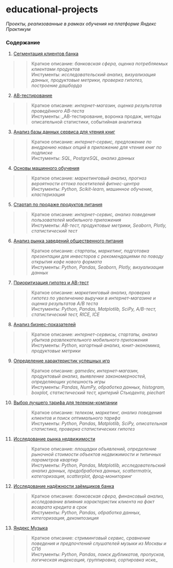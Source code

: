 # educational-projects
_Проекты, реализованные в рамках обучения на платформе Яндекс Практикум_

### Содержание
01. [Сегментация клиентов банка](https://github.com/YulyaPolonnikova/educational-projects/tree/main/01.%20%D0%A1%D0%B5%D0%B3%D0%BC%D0%B5%D0%BD%D1%82%D0%B0%D1%86%D0%B8%D1%8F%20%D0%BA%D0%BB%D0%B8%D0%B5%D0%BD%D1%82%D0%BE%D0%B2%20%D0%B1%D0%B0%D0%BD%D0%BA%D0%B0)<br/>
>> Краткое описание: _банковская сфера, оценка потребляемых клиентами продуктов_<br/>
   Инстументы: _исследовательский анализ, визуализация данных, продуктовые метрики, проверка гипотез, построение дашборда_ 
     
02. [АВ-тестирование](https://github.com/YulyaPolonnikova/educational-projects/tree/main/02.%20AB-%D1%82%D0%B5%D1%81%D1%82%D0%B8%D1%80%D0%BE%D0%B2%D0%B0%D0%BD%D0%B8%D0%B5)<br/>
>> Краткое описание: _интернет-магазин, оценка результатов проведённого АВ-теста_<br/>
   Инстументы: _АВ-тестирование, воронка продаж, методы описательной статистики, событийная аналитика
   
03. [Анализ базы данных сервиса для чтения книг](https://github.com/YulyaPolonnikova/educational-projects/tree/main/03.%20SQL.%20%D0%90%D0%BD%D0%B0%D0%BB%D0%B8%D0%B7%20%D0%B1%D0%B0%D0%B7%D1%8B%20%D0%B4%D0%B0%D0%BD%D0%BD%D1%8B%D1%85%20%D1%81%D0%B5%D1%80%D0%B2%D0%B8%D1%81%D0%B0%20%D0%B4%D0%BB%D1%8F%20%D1%87%D1%82%D0%B5%D0%BD%D0%B8%D1%8F%20%D0%BA%D0%BD%D0%B8%D0%B3)<br/>
>> Краткое описание: _интернет-сервис, предложение по внедрению новых опций в приложение для чтения книг по подписке_<br/>
   Инстументы: _SQL, PostgreSQL, анализ данных_
   
04. [Основы машинного обучения](https://github.com/YulyaPolonnikova/educational-projects/tree/main/04.%20%D0%9E%D1%81%D0%BD%D0%BE%D0%B2%D1%8B%20%D0%BC%D0%B0%D1%88%D0%B8%D0%BD%D0%BD%D0%BE%D0%B3%D0%BE%20%D0%BE%D0%B1%D1%83%D1%87%D0%B5%D0%BD%D0%B8%D1%8F)<br/>
>> Краткое описание: _маркетинговый анализ, прогноз вероятности оттока посетителей фитнес-центра_<br/>
   Инстументы: _Python, Scikit-learn, машинное обучение, кластеризация_

05. [Стартап по продаже продуктов питания](https://github.com/YulyaPolonnikova/educational-projects/tree/main/05.%20%D0%A1%D1%82%D0%B0%D1%80%D1%82%D0%B0%D0%BF%20%D0%BF%D0%BE%20%D0%BF%D1%80%D0%BE%D0%B4%D0%B0%D0%B6%D0%B5%20%D0%BF%D1%80%D0%BE%D0%B4%D1%83%D0%BA%D1%82%D0%BE%D0%B2%20%D0%BF%D0%B8%D1%82%D0%B0%D0%BD%D0%B8%D1%8F)<br/>
>> Краткое описание: _интернет-сервис, анализ поведения пользователей мобильного приложения_<br/>
   Инстументы: _АВ-тест, продуктовые метрики, Seaborn, Plotly, статистический тест_

06. [Анализ рынка заведений общественного питания](https://github.com/YulyaPolonnikova/educational-projects/tree/main/06.%20%D0%90%D0%BD%D0%B0%D0%BB%D0%B8%D0%B7%20%D1%80%D1%8B%D0%BD%D0%BA%D0%B0%20%D0%B7%D0%B0%D0%B2%D0%B5%D0%B4%D0%B5%D0%BD%D0%B8%D0%B9%20%D0%BE%D0%B1%D1%89%D0%B5%D1%81%D1%82%D0%B2%D0%B5%D0%BD%D0%BD%D0%BE%D0%B3%D0%BE%20%D0%BF%D0%B8%D1%82%D0%B0%D0%BD%D0%B8%D1%8F)<br/>
>> Краткое описание: _стартапы, маркетинг, подготовка презентации для инвесторов с рекомендациями по поводу открытия кафе нового формата_<br/>
   Инстументы: _Python, Pandas, Seaborn, Plotly, визуализация данных_
   
07. [Приоритизация гипотез и АВ-тест](https://github.com/YulyaPolonnikova/educational-projects/tree/main/07.%20%D0%9F%D1%80%D0%B8%D0%BE%D1%80%D0%B8%D1%82%D0%B8%D0%B7%D0%B0%D1%86%D0%B8%D1%8F%20%D0%B3%D0%B8%D0%BF%D0%BE%D1%82%D0%B5%D0%B7%20%D0%B8%20%D0%90%D0%92-%D1%82%D0%B5%D1%81%D1%82)<br/>
>> Краткое описание: _маркетинговый анализ, проверка гипотез по увеличению выручки в интернет-магазине и оценка результатов A/B теста_<br/>
   Инстументы: _Python, Pandas, Matplotlib, SciPy, A/B-тест, статистический тест, RICE, ICE_
            
08. [Анализ бизнес-показателей](https://github.com/YulyaPolonnikova/educational-projects/tree/main/08.%20%D0%90%D0%BD%D0%B0%D0%BB%D0%B8%D0%B7%20%D0%B1%D0%B8%D0%B7%D0%BD%D0%B5%D1%81-%D0%BF%D0%BE%D0%BA%D0%B0%D0%B7%D0%B0%D1%82%D0%B5%D0%BB%D0%B5%D0%B9)<br/>
>> Краткое описание: _интернет-сервисы, стартапы, анализ убытков развлекательного мобильного приложения_<br/>
   Инстументы: _Python, когортный анализ, юнит-экономика, продуктовые метрики_

09. [Определение характеристик успешных игр](https://github.com/YulyaPolonnikova/educational-projects/tree/main/09.%20%D0%9E%D0%BF%D1%80%D0%B5%D0%B4%D0%B5%D0%BB%D0%B5%D0%BD%D0%B8%D0%B5%20%D1%85%D0%B0%D1%80%D0%B0%D0%BA%D1%82%D0%B5%D1%80%D0%B8%D1%81%D1%82%D0%B8%D0%BA%20%D1%83%D1%81%D0%BF%D0%B5%D1%88%D0%BD%D1%8B%D1%85%20%D0%B8%D0%B3%D1%80)<br/>
>> Краткое описание: _gamedev, интернет-магазин, продуктовый анализ, выявление закономерностей, определяющих успешность игры_<br/>
   Инстументы: _Pandas, NumPy, обработка данных, histogram, boxplot, статистический тест, критерий Стьюдента, piechart_
            
10. [Выбор лучшего тарифа для телеком-компании](https://github.com/YulyaPolonnikova/educational-projects/tree/main/10.%20%D0%92%D1%8B%D0%B1%D0%BE%D1%80%20%D0%BB%D1%83%D1%87%D1%88%D0%B5%D0%B3%D0%BE%20%D1%82%D0%B0%D1%80%D0%B8%D1%84%D0%B0%20%D0%B4%D0%BB%D1%8F%20%D1%82%D0%B5%D0%BB%D0%B5%D0%BA%D0%BE%D0%BC-%D0%BA%D0%BE%D0%BC%D0%BF%D0%B0%D0%BD%D0%B8%D0%B8)<br/>
>> Краткое описание: _телеком, маркетинг, анализ поведения клиентов и поиск оптимального тарифа_<br/>
   Инстументы: _Python, Pandas, Matplotlib, SciPy, описательная статистика, проверка статистических гипотез_
   
11. [Исследование рынка недвижимости](https://github.com/YulyaPolonnikova/educational-projects/tree/main/11.%20%D0%98%D1%81%D1%81%D0%BB%D0%B5%D0%B4%D0%BE%D0%B2%D0%B0%D0%BD%D0%B8%D0%B5%20%D1%80%D1%8B%D0%BD%D0%BA%D0%B0%20%D0%BD%D0%B5%D0%B4%D0%B2%D0%B8%D0%B6%D0%B8%D0%BC%D0%BE%D1%81%D1%82%D0%B8)<br/>
>> Краткое описание: _площадки объявлений, определение рыночной стоимости объектов недвижимости и типичных параметров квартир_<br/>
   Инстументы: _Python, Pandas, Matplotlib, исследовательский анализ данных, предобработка данных, scattermatrix,
категоризация, scatterplot,  фрод-мониторинг_
    
12. [Исследование надёжности заёмщиков банка](https://github.com/YulyaPolonnikova/educational-projects/tree/main/12.%20%D0%98%D1%81%D1%81%D0%BB%D0%B5%D0%B4%D0%BE%D0%B2%D0%B0%D0%BD%D0%B8%D0%B5%20%D0%BD%D0%B0%D0%B4%D1%91%D0%B6%D0%BD%D0%BE%D1%81%D1%82%D0%B8%20%D0%B7%D0%B0%D1%91%D0%BC%D1%89%D0%B8%D0%BA%D0%BE%D0%B2%20%D0%B1%D0%B0%D0%BD%D0%BA%D0%B0)<br/>
>> Краткое описание: _банковская сфера, финансовый анализ, исследование влияния характеристик клиента на факт возврата кредита в срок_<br/>
   Инстументы: _Python, Pandas, обработка данных, категоризация, декомпозиция_
            
13. [Яндекс Музыка](https://github.com/YulyaPolonnikova/educational-projects/tree/main/13.%20%D0%AF%D0%BD%D0%B4%D0%B5%D0%BA%D1%81%20%D0%9C%D1%83%D0%B7%D1%8B%D0%BA%D0%B0)<br/>
>> Краткое описание: _стриминговый сервис, сравнение поведения и предпочтений слушателей музыки из Москвы и СПб_<br/>
   Инстументы: _Python, Pandas, поиск дубликатов, пропусков, логическая индексация, группировка, сортировка_ иске_